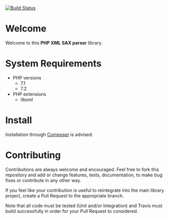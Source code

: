 [![Build Status](https://api.travis-ci.org/WezzieDev/PHP-XML-SAX.svg?branch=master)](https://travis-ci.org/WezzieDev/PHP-XML-SAX)

# Welcome

Welcome to this **PHP XML SAX parser** library.

# System Requirements

- PHP versions
  - 7.1
  - 7.2
- PHP extensions
  - libxml

# Install

Installation through [Composer](https://getcomposer.org/) is advised.

# Contributing

Contributions are always welcome and encouraged. Feel free to fork this repository and add or change features, tests, documentation, to make bug fixes or contribute in any other way.

If you feel like your contribution is useful to reintegrate into the main library project, create a Pull Request to the appropriate branch.

Note that all code must be tested (Unit and/or Integration) and Travis must build successfully in order for your Pull Request to considered.